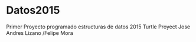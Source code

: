 # Datos2015
Primer Proyecto programado estructuras de datos 2015
Turtle Proyect
Jose Andres Lizano /Felipe Mora
